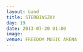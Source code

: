```yaml
---
layout: band
title: STERBINSZKY
day: 19
date: 2013-07-20 01:00
image: 
venue: FREEDOM MUSIC ARENA
---
```



